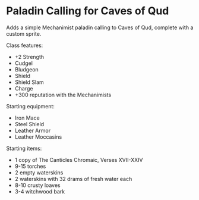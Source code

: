 # Paladin Calling for Caves of Qud
Adds a simple Mechanimist paladin calling to Caves of Qud, complete with a custom sprite.

Class features:
- +2 Strength
- Cudgel
- Bludgeon
- Shield
- Shield Slam
- Charge
- +300 reputation with the Mechanimists

Starting equipment:
- Iron Mace
- Steel Shield
- Leather Armor
- Leather Moccasins

Starting items:
- 1 copy of The Canticles Chromaic, Verses XVII-XXIV
- 9-15 torches
- 2 empty waterskins
- 2 waterskins with 32 drams of fresh water each
- 8-10 crusty loaves
- 3-4 witchwood bark